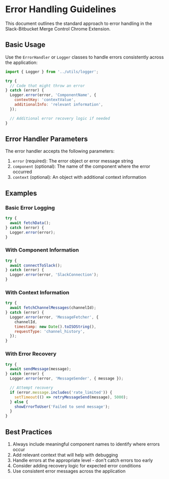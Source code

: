 # Error Handling Guidelines

This document outlines the standard approach to error handling in the Slack-Bitbucket Merge Control Chrome Extension.

## Basic Usage

Use the `ErrorHandler` or `Logger` classes to handle errors consistently across the application:

```javascript
import { Logger } from '../utils/logger';

try {
  // Code that might throw an error
} catch (error) {
  Logger.error(error, 'ComponentName', {
    contextKey: 'contextValue',
    additionalInfo: 'relevant information',
  });

  // Additional error recovery logic if needed
}
```

## Error Handler Parameters

The error handler accepts the following parameters:

1. `error` (required): The error object or error message string
2. `component` (optional): The name of the component where the error occurred
3. `context` (optional): An object with additional context information

## Examples

### Basic Error Logging

```javascript
try {
  await fetchData();
} catch (error) {
  Logger.error(error);
}
```

### With Component Information

```javascript
try {
  await connectToSlack();
} catch (error) {
  Logger.error(error, 'SlackConnection');
}
```

### With Context Information

```javascript
try {
  await fetchChannelMessages(channelId);
} catch (error) {
  Logger.error(error, 'MessageFetcher', {
    channelId,
    timestamp: new Date().toISOString(),
    requestType: 'channel_history',
  });
}
```

### With Error Recovery

```javascript
try {
  await sendMessage(message);
} catch (error) {
  Logger.error(error, 'MessageSender', { message });

  // Attempt recovery
  if (error.message.includes('rate_limited')) {
    setTimeout(() => retryMessageSend(message), 5000);
  } else {
    showErrorToUser('Failed to send message');
  }
}
```

## Best Practices

1. Always include meaningful component names to identify where errors occur
2. Add relevant context that will help with debugging
3. Handle errors at the appropriate level - don't catch errors too early
4. Consider adding recovery logic for expected error conditions
5. Use consistent error messages across the application
